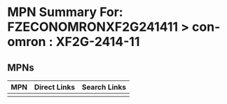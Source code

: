 



# MPN Summary For: FZECONOMRONXF2G241411 > con-omron : XF2G-2414-11

## MPNs
  

|MPN|Direct Links|Search Links|
| :--- | :--- | :--- |
||||
